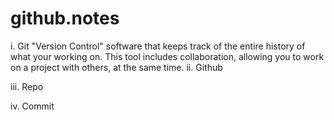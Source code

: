 # github.notes

i. Git
"Version Control" software that keeps track of the entire history of what your working on. This tool includes collaboration, allowing you to work on a project with others, at the same time.
ii. Github

iii. Repo

iv. Commit
